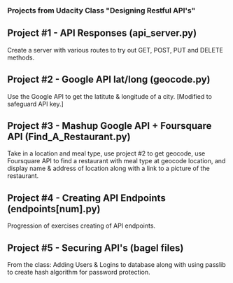 ### Projects from Udacity Class "Designing Restful API's"
 
## Project #1 - API Responses (api_server.py)

Create a server with various routes to try out GET, POST, PUT and DELETE methods.

## Project #2 - Google API lat/long (geocode.py)

Use the Google API to get the latitute & longitude of a city. [Modified to safeguard API key.]

## Project #3 - Mashup Google API + Foursquare API (Find_A_Restaurant.py)

Take in a location and meal type, use project #2 to get geocode, use Foursquare API to find a restaurant with meal type at geocode location, and display name & address of location along with a link to a picture of the restaurant. 

## Project #4 - Creating API Endpoints (endpoints[num].py)

Progression of exercises creating of API endpoints.

## Project #5 - Securing API's (bagel files)

From the class: Adding Users & Logins to database along with using passlib to create hash algorithm for password protection. 
